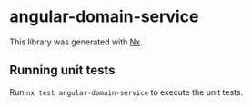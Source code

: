 # angular-domain-service

This library was generated with [Nx](https://nx.dev).

## Running unit tests

Run `nx test angular-domain-service` to execute the unit tests.
